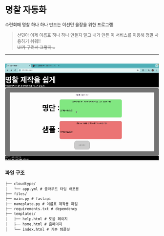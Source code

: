 # 명찰 자동화
수련회때 명찰 하나 하나 만드는 이선민 을장을 위한 프로그램
> 선민아 이제 이름표 하나 하나 만들지 말고 내가 만든 이 서비스를 이용해 정말 사용하기 쉬워!!   
~~UI가 구려서 그렇지...~~
--------
![img](static/help.gif)
-----

### 파일 구조
```
├── cloudtype/    
│   └── app.yml # 클라우드 타입 배포용    
├── files/    
├── main.py # fastapi    
├── nameplate.py # 이름표 제작용 파일     
├── requirements.txt # dependency    
├── templates/    
│   ├── help.html # 도움 페이지    
│   ├── home.html # 홈페이지     
│   └── index.html # 기본 템플릿     
```